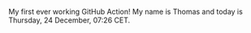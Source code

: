 My first ever working GitHub Action!
My name is Thomas and today is Thursday, 24 December, 07:26 CET. 
